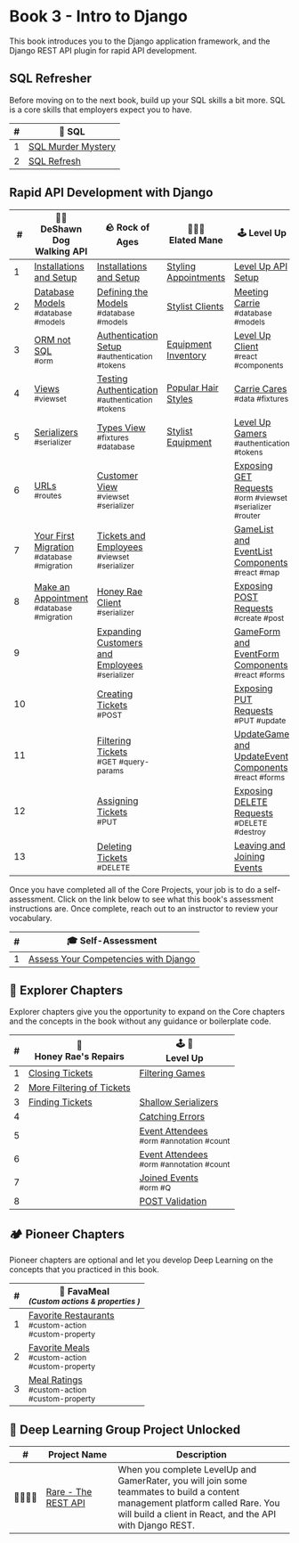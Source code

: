 # Book 3 - Intro to Django

This book introduces you to the Django application framework, and the Django REST API plugin for rapid API development.

## SQL Refresher

Before moving on to the next book, build up your SQL skills a bit more. SQL is a core skills that employers expect you to have.

| # | 🎥 SQL |
|--|--|
| 1 | [SQL Murder Mystery][36] |
| 2 | [SQL Refresh][61] |

## Rapid API Development with Django

| # | 🐕‍🦺 DeShawn Dog Walking API | 🪨 Rock of Ages | 💇🏽‍♀️ <br/> Elated Mane | 🕹 Level Up |
|--|--|--|--| -- |
| 1 | [Installations and Setup][41] | [Installations and Setup][42] | [Styling Appointments][56] | [Level Up API Setup][1] |
| 2 | [Database Models][2] <br/> <sub style="font-size:0.85rem;">\#database #models</sub> | [Defining the Models][43]  <br/> <sub style="font-size:0.85rem;">\#database #models</sub> | [Stylist Clients][57] | [Meeting Carrie][3] <br/> <sub style="font-size:0.85rem;">\#database #models</sub> |
| 3 | [ORM not SQL][14] <br/> <sub style="font-size:0.85rem;">\#orm</sub> | [Authentication Setup][44] <br/> <sub style="font-size:0.85rem;">\#authentication #tokens</sub> | [Equipment Inventory][58] |  [Level Up Client][5] <br/> <sub style="font-size:0.85rem;">\#react #components</sub> |
| 4 | [Views][4] <br/> <sub style="font-size:0.85rem;">\#viewset</sub> | [Testing Authentication][45]  <br/> <sub style="font-size:0.85rem;">\#authentication #tokens</sub> | [Popular Hair Styles][59] |  [Carrie Cares][6] <br/> <sub style="font-size:0.85rem;">\#data \#fixtures</sub> |
| 5 | [Serializers][7] <br/> <sub style="font-size:0.85rem;">\#serializer</sub> | [Types View][46] <br/> <sub style="font-size:0.85rem;">\#fixtures \#database</sub> | [Stylist Equipment][60] |  [Level Up Gamers][8] <br/> <sub style="font-size:0.85rem;">\#authentication \#tokens</sub> |
| 6 | [URLs][12] <br/> <sub style="font-size:0.85rem;">\#routes</sub> | [Customer View][47] <br/> <sub style="font-size:0.85rem;">\#viewset \#serializer</sub> |  |  [Exposing GET Requests][11] <br/> <sub style="font-size:0.85rem;">\#orm #viewset \#serializer \#router</sub> |
| 7 | [Your First Migration][16] <br/> <sub style="font-size:0.85rem;">\#database \#migration</sub> | [Tickets and Employees][48] <br/> <sub style="font-size:0.85rem;">\#viewset \#serializer</sub> |  |  [GameList and EventList Components][13] <br/> <sub style="font-size:0.85rem;">\#react \#map</sub> |
| 8 | [Make an Appointment][40] <br/> <sub style="font-size:0.85rem;">\#database \#migration</sub> | [Honey Rae Client][49] <br/> <sub style="font-size:0.85rem;">\#serializer</sub> |  |  [Exposing POST Requests][15] <br/> <sub style="font-size:0.85rem;">\#create \#post</sub> |
| 9 |  | [Expanding Customers and Employees][50] <br/> <sub style="font-size:0.85rem;">\#serializer</sub> |  | [GameForm and EventForm Components][17] <br/> <sub style="font-size:0.85rem;">\#react \#forms</sub> |
| 10 |  | [Creating Tickets][51] <br/> <sub style="font-size:0.85rem;">\#POST</sub> |  | [Exposing PUT Requests][19] <br/> <sub style="font-size:0.85rem;">\#PUT \#update</sub> |
| 11 |  | [Filtering Tickets][52] <br/> <sub style="font-size:0.85rem;">\#GET \#query-params</sub> |  |  [UpdateGame and UpdateEvent Components][20] <br/> <sub style="font-size:0.85rem;">\#react \#forms</sub> |
| 12 |  | [Assigning Tickets][53] <br/> <sub style="font-size:0.85rem;">\#PUT</sub> |  |  [Exposing DELETE Requests][23] <br/> <sub style="font-size:0.85rem;">\#DELETE \#destroy</sub> |
| 13 |  | [Deleting Tickets][54] <br/> <sub style="font-size:0.85rem;">\#DELETE</sub> |  | [Leaving and Joining Events][35] |

Once you have completed all of the Core Projects, your job is to do a self-assessment. Click on the link below to see what this book's assessment instructions are. Once complete, reach out to an instructor to review your vocabulary.

| #   | 🎓 Self-Assessment |
| --- | --- |
| 1   | [Assess Your Competencies with Django][55] |

## 🧭 Explorer Chapters

Explorer chapters give you the opportunity to expand on the Core chapters and the concepts in the book without any guidance or boilerplate code.

| # | 🍯 <br/> Honey Rae's Repairs | 🕹 🎲 <br/> Level Up |
|--|--|--|
| 1 | [Closing Tickets](./chapters/HR_TICKET_CLOSE.md) | [Filtering Games][37] | [View Custom Actions][25] |
| 2 | [More Filtering of Tickets](./chapters/HR_EC_TICKET_FILTER.md) |  |
| 3 | [Finding Tickets](./chapters/HR_TICKET_FIND.md) | [Shallow Serializers][39] |
| 4 |  | [Catching Errors][38] |
| 5 | | [Event Attendees][29] <br/> <sub style="font-size:0.85rem;">\#orm #annotation #count</sub> |
| 6 | | [Event Attendees][31] <br/> <sub style="font-size:0.85rem;">\#orm #annotation #count</sub> |
| 7 | | [Joined Events][33] <br/> <sub style="font-size:0.85rem;">\#orm #Q</sub> |
| 8 | | [POST Validation][36] |

## 🏕 Pioneer Chapters

Pioneer chapters are optional and let you develop Deep Learning on the concepts that you practiced in this book.

| # | 🍔 FavaMeal <br/> <sub>_(Custom actions &amp; properties )_</sub> |
|--|--|
| 1 | [Favorite Restaurants][22] <br/> <sub style="font-size:0.85rem;">\#custom-action<br/>\#custom-property</sub> |
| 2 | [Favorite Meals][24] <br/> <sub style="font-size:0.85rem;">\#custom-action<br/>\#custom-property</sub> |
| 3 | [Meal Ratings][27] <br/> <sub style="font-size:0.85rem;">\#custom-action<br/>\#custom-property</sub> |

## 🔐 Deep Learning Group Project Unlocked

| # | Project&nbsp;Name | Description |
|--|--|--|
| 👨‍👩‍👧‍👧 | [Rare - The REST API][28] | When you complete LevelUp and GamerRater, you will join some teammates to build a content management platform called Rare. You will build a client in React, and the API with Django REST. |


[1]: ./chapters/DRF_INSTALLS.md
[2]: ./chapters/DD_DJANGO_MODELS.md
[3]: ./chapters/LU_DATA_DESIGN.md
[4]: ./chapters/DD_DJANGO_VIEWS.md
[5]: ./chapters/LU_CLIENT.md
[6]: ./chapters/LU_FIXTURES.md
[7]: ./chapters/DD_DJANGO_SERIALIZERS.md
[8]: ./chapters/LU_AUTHENTICATION.md
[9]: ./chapters/ORM_PRACTICE.md
[10]: ./chapters/LU-view-serializer-interlude.md
[11]: ./chapters/LU_LIST_RETRIEVE.md
[12]: ./chapters/DD_DJANGO_URLS.md
[13]: ./chapters/LU_CLIENT_LIST.md
[14]: ./chapters/DD_DJANGO_ORM.md
[15]: ./chapters/LU_CREATE.md
[16]: ./chapters/DD_MIGRATION.md
[17]: ./chapters/LU_CREATE_GAME.md
[18]: ./chapters/GR_REVIEWS.md
[19]: ./chapters/LU_UPDATE.md
[20]: ./chapters/LU_EDIT_FORMS.md
[21]: ./chapters/GR_GAME_RATINGS.md
[22]: ./chapters/FV_REST_FAVE.md
[23]: ./chapters/LU_DESTROY.md
[24]: ./chapters/FV_MEAL_FAVE.md
[25]: ./chapters/LU_CUSTOM_ACTION.md
[26]: ./chapters/GR_EDIT_GAME.md
[27]: ./chapters/FV_MEAL_RATINGS.md
[28]: ./chapters/RARE_REST.md
[29]: ./chapters/EVENTS_PER_GAME.md
[31]: ./chapters/LU_EVENT_ATTENDEES.md
[33]: ./chapters/LU_JOINED_Q_FILTER.md
[35]: ./chapters/LU_MODEL_PROPERTY.md
[36]: ./chapters/LU_POST_VALIDATION.md
[37]: ./chapters/LU_FILTER_GAMES.md
[38]: ./chapters/LU_CATCHING_ERRORS.md
[39]: ./chapters/LU_SERIALIZER_DEPTH.md
[40]: ./chapters/DD_MAKE_APPOINTMENT.md
[41]: ./chapters/DDW_SETUP.md
[42]: ./chapters/ROA_INSTALLS.md
[43]: ./chapters/ROA_MODELS.md
[44]: ./chapters/ROA_AUTHENTICATION.md
[45]: ./chapters/HR_REGISTER.md
[46]: ./chapters/HR_SEED_DB.md
[47]: ./chapters/ROA_TYPE_VIEW.md
[48]: ./chapters/HR_EMPLOYEE_TICKET_VIEWS.md
[49]: ./chapters/HR_CLIENT_INSTALL.md
[50]: ./chapters/HR_USER_SERIALIZER.md
[51]: ./chapters/HR_TICKET_POST.md
[52]: ./chapters/HR_TICKET_FILTER_FIND.md
[53]: ./chapters/HR_TICKET_ASSIGN.md
[54]: ./chapters/HR_TICKET_DELETE.md
[55]: ./chapters/DJANGO_ASSESSMENT.md
[56]: ./chapters/ELATED_APPOINTMENTS.md
[57]: ./chapters/ELATED_CLIENTS.md
[58]: ./chapters/ELATED_EQUIPMENT_TYPES.md
[59]: ./chapters/ELATED_STYLE_CUSTOMERS.md
[60]: ./chapters/ELATED_EQUIPMENT_PER_STYLIST.md
[61]: ./chapters/SQL_REFRESH.md
